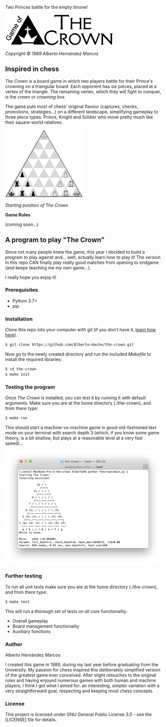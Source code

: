 Two Princes battle for the empty throne!

![The Crown](/thecrown/docs/TheCrown_logo_S.png)

*Copyright © 1989 Alberto Hernández Marcos*

## Inspired in chess

*The Crown* is a board game in which two players battle for their Prince's crowning on a triangular board. Each opponent has six pieces, placed at a vertex of the triangle. The remaining vertex, which they will fight to conquer, is the *crown* or *crowning box*.

The game puts most of chess' original flavour (captures, checks, promotions, strategies...) on a different landscape, simplifying gameplay to three piece types: Prince, Knight and Soldier who move pretty much like their square-world relatives.

<img src="thecrown/docs/TheCrown_StartingPosition.png" width="250">

*Starting position of The Crown*

**Game Rules**

(coming soon...)

## A program to play "The Crown"

Since not many people knew the game, this year I decided to build a program to play against and... well, actually learn how to play it! The version in this repo CAN finally play really good matches from opening to endgame (and keeps teaching me my own game...).

I really hope you enjoy it!

### Prerequisites

- Python 3.7+
- pip

### Installation

Clone this repo into your computer with *git* (if you don't have it, [learn how here]).

[learn how here]: https://git-scm.com/book/en/v2/Getting-Started-Installing-Git

```bash
$ git clone https://github.com/Alberto-Hache/the-crown.git
```

Now go to the newly created directory and run the included *Makefile* to install the required libraries:


```bash
$ cd the-crown
$ make init
```

### Testing the program

Once *The Crown* is installed, you can test it by running it with default arguments. Make sure you are at the home directory (./the-crown), and from there type:

```bash
$ make run
```

This should start a machine-vs-machine game in good-old-fashioned text mode on your terminal with search depth 3 (which, if you know some game theory, is a bit shallow, but plays at a reasonable level at a very fast speed)...

<img src="thecrown/docs/TheCrown_textmode.png" width="1000">

### Further testing

To run all unit tests make sure you are at the home directory (./the-crown), and from there type:

```bash
$ make test
```

This will run a thorough set of tests on all core functionality:

- Overall gameplay
- Board management functionality
- Auxiliary functions

### Author

Alberto Hernández Marcos

I created this game in 1989, during my last year before graduating from the University. My passion for chess inspired this deliberately simplified version of the greatest game ever conceived. After slight retouches to the original rules and having enjoyed numerous games with both human and machine players, I think I got what I aimed for: an interesting, simpler variation with a very straightforward goal, respecting and keeping most chess concepts.

### License

This project is licensed under GNU General Public License 3.0 - see the [LICENSE] file for details.

[LICENSE.md]: LICENSE
